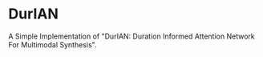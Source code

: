 # DurIAN
A Simple Implementation of "DurIAN: Duration Informed Attention Network For Multimodal Synthesis".